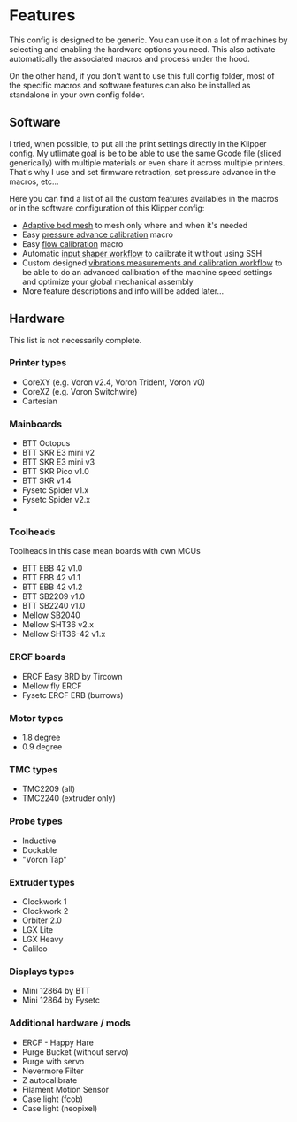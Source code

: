 # Features

This config is designed to be generic. You can use it on a lot of machines by selecting and enabling the hardware options you need. This also activate automatically the associated macros and process under the hood.

On the other hand, if you don't want to use this full config folder, most of the specific macros and software features can also be installed as standalone in your own config folder.


## Software

I tried, when possible, to put all the print settings directly in the Klipper config. My utlimate goal is be to be able to use the same Gcode file (sliced generically) with multiple materials or even share it across multiple printers. That's why I use and set firmware retraction, set pressure advance in the macros, etc...

Here you can find a list of all the custom features availables in the macros or in the software configuration of this Klipper config:

  - [Adaptive bed mesh](./features/adaptive_bed_mesh.md) to mesh only where and when it's needed
  - Easy [pressure advance calibration](./features/pa_calibration.md) macro
  - Easy [flow calibration](./features/flow_calibration.md) macro
  - Automatic [input shaper workflow](./features/is_workflow.md) to calibrate it without using SSH
  - Custom designed [vibrations measurements and calibration workflow](./features/vibr_measurements.md) to be able to do an advanced calibration of the machine speed settings and optimize your global mechanical assembly
  - More feature descriptions and info will be added later...


## Hardware

This list is not necessarily complete.

### Printer types
  - CoreXY (e.g. Voron v2.4, Voron Trident, Voron v0)
  - CoreXZ (e.g. Voron Switchwire)
  - Cartesian

### Mainboards
  - BTT Octopus
  - BTT SKR E3 mini v2
  - BTT SKR E3 mini v3
  - BTT SKR Pico v1.0
  - BTT SKR v1.4
  - Fysetc Spider v1.x
  - Fysetc Spider v2.x
  - 

### Toolheads
Toolheads in this case mean boards with own MCUs
  - BTT EBB 42 v1.0
  - BTT EBB 42 v1.1
  - BTT EBB 42 v1.2
  - BTT SB2209 v1.0
  - BTT SB2240 v1.0
  - Mellow SB2040
  - Mellow SHT36 v2.x
  - Mellow SHT36-42 v1.x

### ERCF boards
  - ERCF Easy BRD by Tircown
  - Mellow fly ERCF
  - Fysetc ERCF ERB (burrows)

### Motor types
  - 1.8 degree
  - 0.9 degree

### TMC types
  - TMC2209 (all)
  - TMC2240 (extruder only)

### Probe types
  - Inductive
  - Dockable
  - "Voron Tap"

### Extruder types
  - Clockwork 1
  - Clockwork 2
  - Orbiter 2.0
  - LGX Lite
  - LGX Heavy
  - Galileo

### Displays types
  - Mini 12864 by BTT
  - Mini 12864 by Fysetc

### Additional hardware / mods
  - ERCF - Happy Hare
  - Purge Bucket (without servo)
  - Purge with servo
  - Nevermore Filter
  - Z autocalibrate 
  - Filament Motion Sensor
  - Case light (fcob)
  - Case light (neopixel)
